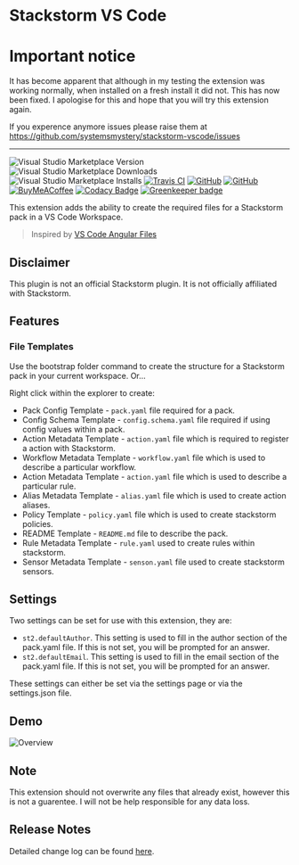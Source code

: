 # Stackstorm VS Code

# Important notice
It has become apparent that although in my testing the extension was working normally, when installed on a fresh install it did not.
This has now been fixed. I apologise for this and hope that you will try this extension again.

If you experence anymore issues please raise them at https://github.com/systemsmystery/stackstorm-vscode/issues

---

![Visual Studio Marketplace Version](https://img.shields.io/visual-studio-marketplace/v/systemsmystery.stackstorm-vscode.svg?style=flat-square)
![Visual Studio Marketplace Downloads](https://img.shields.io/visual-studio-marketplace/d/systemsmystery.stackstorm-vscode.svg?style=flat-square)
![Visual Studio Marketplace Installs](https://img.shields.io/visual-studio-marketplace/i/systemsmystery.stackstorm-vscode.svg?style=flat-square)
[![Travis CI](https://img.shields.io/travis/systemsmystery/stackstorm-vscode.svg?style=flat-square)](https://travis-ci.org/user/repository)
[![GitHub](https://img.shields.io/github/issues/systemsmystery/stackstorm-vscode.svg?style=flat-square)](https://github.com/systemsmystery/stackstorm-vscode/issues)
[![GitHub](https://img.shields.io/github/release/systemsmystery/stackstorm-vscode.svg?style=flat-square)](https://github.com/systemsmystery/stackstorm-vscode/releases)
[![BuyMeACoffee](https://img.shields.io/badge/buy%20me%20a%20coffee-donate-brightgreen.svg?style=flat-square)](https://www.buymeacoffee.com/systemsmystery)
[![Codacy Badge](https://api.codacy.com/project/badge/Grade/92ac812f24fe4dffb8b78ae6f41387fa)](https://app.codacy.com/app/rj175/stackstorm-vscode?utm_source=github.com&utm_medium=referral&utm_content=systemsmystery/stackstorm-vscode&utm_campaign=Badge_Grade_Settings) [![Greenkeeper badge](https://badges.greenkeeper.io/systemsmystery/stackstorm-vscode.svg)](https://greenkeeper.io/)


This extension adds the ability to create the required files for a Stackstorm pack in a VS Code Workspace.
 > Inspired by [VS Code Angular Files](https://github.com/ivalexa/vscode-angular2-files/)

## Disclaimer

This plugin is not an official Stackstorm plugin. It is not officially affiliated with Stackstorm.

## Features

### File Templates

Use the bootstrap folder command to create the structure for a Stackstorm pack in your current workspace. Or...

Right click within the explorer to create:

*   Pack Config Template - `pack.yaml` file required for a pack.
*   Config Schema Template - `config.schema.yaml` file required if using config values within a pack.
*   Action Metadata Template - `action.yaml` file which is required to register a action with Stackstorm.
*   Workflow Metadata Template - `workflow.yaml` file which is used to describe a particular workflow.
*   Action Metadata Template - `action.yaml` file which is used to describe a particular rule.
*   Alias Metadata Template - `alias.yaml` file which is used to create action aliases.
*   Policy Template - `policy.yaml` file which is used to create stackstorm policies.
*   README Template - `README.md` file to describe the pack.
*   Rule Metadata Template - `rule.yaml` used to create rules within stackstorm.
*   Sensor Metadata Template - `senson.yaml` file used to create stackstorm sensors.

## Settings

Two settings can be set for use with this extension, they are:
*  `st2.defaultAuthor`. This setting is used to fill in the author section of the pack.yaml file. If this is not set, you will be prompted for an answer.
*  `st2.defaultEmail`. This setting is used to fill in the email section of the pack.yaml file. If this is not set, you will be prompted for an answer.

These settings can either be set via the settings page or via the settings.json file.

## Demo
![Overview](images/overview.gif)

## Note

This extension should not overwrite any files that already exist, however this is not a guarentee. I will not be help responsible for any data loss.

## Release Notes

Detailed change log can be found [here](CHANGELOG.md).
